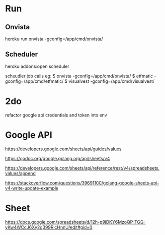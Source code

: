 # Run

## Onvista

heroku run onvista -gconfig=/app/cmd/onvista/

## Scheduler

heroku addons:open scheduler

scheudler job calls eg:
$ onvista -gconfig=/app/cmd/onvista/
$ etfmatic -gconfig=/app/cmd/etfmatic/
$ visualvest -gconfig=/app/cmd/visualvest/

# 2do

refactor google api credentials and token into env

# Google API

https://developers.google.com/sheets/api/guides/values

https://godoc.org/google.golang.org/api/sheets/v4

https://developers.google.com/sheets/api/reference/rest/v4/spreadsheets.values/append

https://stackoverflow.com/questions/39691100/golang-google-sheets-api-v4-write-update-example

# Sheet

https://docs.google.com/spreadsheets/d/12h-p9jDKY6MzoQP-TGG-yKw4WCcJ6Xy2g399RicHnnU/edit#gid=0 

